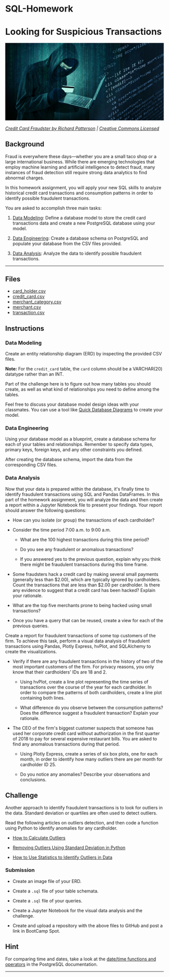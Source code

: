 # SQL-Homework
# Looking for Suspicious Transactions

![Credit card fraudster](Images/credit_card_fraudster.jpg)

*[Credit Card Fraudster by Richard Patterson](https://www.flickr.com/photos/136770128@N07/42252105582/) | [Creative Commons Licensed](https://creativecommons.org/licenses/by/2.0/)*

## Background

Fraud is everywhere these days—whether you are a small taco shop or a large international business. While there are emerging technologies that employ machine learning and artificial intelligence to detect fraud, many instances of fraud detection still require strong data analytics to find abnormal charges.

In this homework assignment, you will apply your new SQL skills to analyze historical credit card transactions and consumption patterns in order to identify possible fraudulent transactions.

You are asked to accomplish three main tasks:

1. [Data Modeling](#Data-Modeling):
Define a database model to store the credit card transactions data and create a new PostgreSQL database using your model.

2. [Data Engineering](#Data-Engineering): Create a database schema on PostgreSQL and populate your database from the CSV files provided.

3. [Data Analysis](#Data-Analysis): Analyze the data to identify possible fraudulent transactions.

---

## Files

* [card_holder.csv](Data/card_holder.csv)
* [credit_card.csv](Data/credit_card.csv)
* [merchant_category.csv](Data/merchant_category.csv)
* [merchant.csv](Data/merchant.csv)
* [transaction.csv](Data/transaction.csv)

## Instructions

### Data Modeling

Create an entity relationship diagram (ERD) by inspecting the provided CSV files.

**Note:** For the `credit_card` table, the `card` column should be a VARCHAR(20) datatype rather than an INT.

Part of the challenge here is to figure out how many tables you should create, as well as what kind of relationships you need to define among the tables.

Feel free to discuss your database model design ideas with your classmates. You can use a tool like [Quick Database Diagrams](https://app.quickdatabasediagrams.com/#/) to create your model.

### Data Engineering

Using your database model as a blueprint, create a database schema for each of your tables and relationships. Remember to specify data types, primary keys, foreign keys, and any other constraints you defined.

After creating the database schema, import the data from the corresponding CSV files.

### Data Analysis

Now that your data is prepared within the database, it's finally time to identify fraudulent transactions using SQL and Pandas DataFrames. In this part of the homework assignment, you will analyze the data and then create a report within a Jupyter Notebook file to present your findings. Your report should answer the following questions:

* How can you isolate (or group) the transactions of each cardholder?

* Consider the time period 7:00 a.m. to 9:00 a.m.

  * What are the 100 highest transactions during this time period?

  * Do you see any fraudulent or anomalous transactions?

  * If you answered yes to the previous question, explain why you think there might be fraudulent transactions during this time frame.

* Some fraudsters hack a credit card by making several small payments (generally less than $\$$2.00), which are typically ignored by cardholders. Count the transactions that are less than $2.00 per cardholder. Is there any evidence to suggest that a credit card has been hacked? Explain your rationale.

* What are the top five merchants prone to being hacked using small transactions?

* Once you have a query that can be reused, create a view for each of the previous queries.

Create a report for fraudulent transactions of some top customers of the firm. To achieve this task, perform a visual data analysis of fraudulent transactions using Pandas, Plotly Express, hvPlot, and SQLAlchemy to create the visualizations.

* Verify if there are any fraudulent transactions in the history of two of the most important customers of the firm. For privacy reasons, you only know that their cardholders' IDs are 18 and 2.

  * Using hvPlot, create a line plot representing the time series of transactions over the course of the year for each cardholder. In order to compare the patterns of both cardholders, create a line plot containing both lines.

  * What difference do you observe between the consumption patterns? Does the difference suggest a fraudulent transaction? Explain your rationale.

* The CEO of the firm's biggest customer suspects that someone has used her corporate credit card without authorization in the first quarter of 2018 to pay for several expensive restaurant bills. You are asked to find any anomalous transactions during that period.

  * Using Plotly Express, create a series of six box plots, one for each month, in order to identify how many outliers there are per month for cardholder ID 25.

  * Do you notice any anomalies? Describe your observations and conclusions.

## Challenge

Another approach to identify fraudulent transactions is to look for outliers in the data. Standard deviation or quartiles are often used to detect outliers.

Read the following articles on outliers detection, and then code a function using Python to identify anomalies for any cardholder.

* [How to Calculate Outliers](https://www.wikihow.com/Calculate-Outliers)

* [Removing Outliers Using Standard Deviation in Python](https://www.kdnuggets.com/2017/02/removing-outliers-standard-deviation-python.html)

* [How to Use Statistics to Identify Outliers in Data](https://machinelearningmastery.com/how-to-use-statistics-to-identify-outliers-in-data/)

### Submission

* Create an image file of your ERD.

* Create a `.sql` file of your table schemata.

* Create a `.sql` file of your queries.

* Create a Jupyter Notebook for the visual data analysis and the challenge.

* Create and upload a repository with the above files to GitHub and post a link in BootCamp Spot.

## Hint

For comparing time and dates, take a look at the [date/time functions and operators](https://www.postgresql.org/docs/8.0/functions-datetime.html) in the PostgreSQL documentation.

---